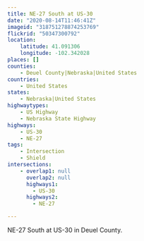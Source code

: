 ```yaml
---
title: NE-27 South at US-30
date: "2020-08-14T11:46:41Z"
imageid: "318751278874253769"
flickrid: "50347300792"
location:
    latitude: 41.091306
    longitude: -102.342028
places: []
counties:
    - Deuel County|Nebraska|United States
countries:
    - United States
states:
    - Nebraska|United States
highwaytypes:
    - US Highway
    - Nebraska State Highway
highways:
    - US-30
    - NE-27
tags:
    - Intersection
    - Shield
intersections:
    - overlap1: null
      overlap2: null
      highways1:
        - US-30
      highways2:
        - NE-27

---
```

NE-27 South at US-30 in Deuel County.